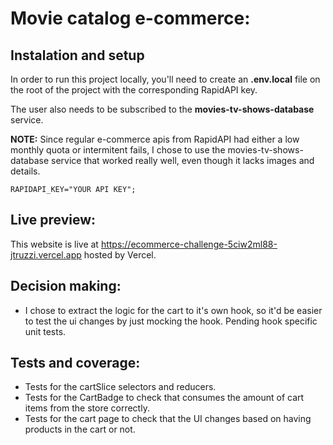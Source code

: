 # Movie catalog e-commerce:

## Instalation and setup

In order to run this project locally, you'll need to create an **.env.local** file on the root of the project with the corresponding RapidAPI key.

The user also needs to be subscribed to the **movies-tv-shows-database** service.

**NOTE:** Since regular e-commerce apis from RapidAPI had either a low monthly quota or intermitent fails, I chose to use the movies-tv-shows-database service that worked really well, even though it lacks images and details.


```
RAPIDAPI_KEY="YOUR API KEY";
```

## Live preview:
This website is live at https://ecommerce-challenge-5ciw2ml88-jtruzzi.vercel.app hosted by Vercel.

## Decision making:

- I chose to extract the logic for the cart to it's own hook, so it'd be easier to test the ui changes by just mocking the hook. Pending hook specific unit tests.

## Tests and coverage:

- Tests for the cartSlice selectors and reducers.
- Tests for the CartBadge to check that consumes the amount of cart items from the store correctly.
- Tests for the cart page to check that the UI changes based on having products in the cart or not.
